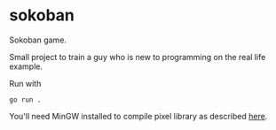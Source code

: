 # sokoban

Sokoban game.

Small project to train a guy who is new to programming on the real life example.

Run with

```
go run .
```

You'll need MinGW installed to compile pixel library as 
described [here](https://github.com/faiface/pixel#requirements).
